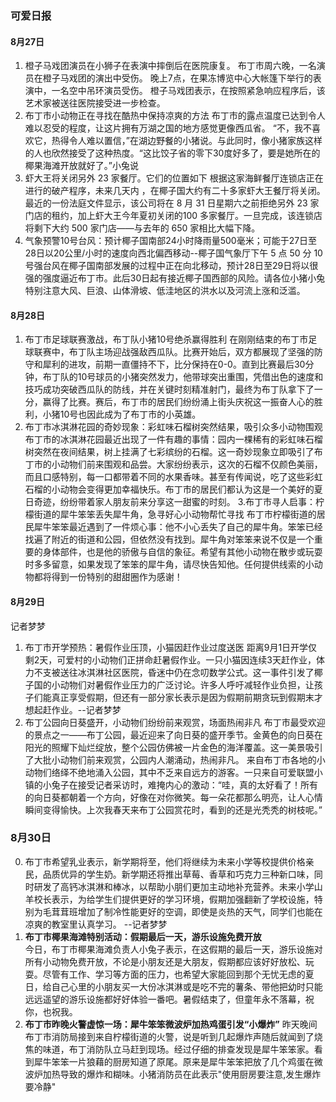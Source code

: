 ### 可爱日报

#### 8月27日
1. 橙子马戏团演员在小狮子在表演中摔倒后在医院康复。
布丁市周六晚，一名演员在橙子马戏团的演出中受伤。
晚上7点，在果冻博览中心大帐篷下举行的表演中，一名空中吊环演员受伤。
橙子马戏团表示，在按照紧急响应程序后，该艺术家被送往医院接受进一步检查。 
2. 布丁市小动物正在寻找在酷热中保持凉爽的方法
布丁市的露点温度已达到令人难以忍受的程度，让这片拥有万湖之国的地方感觉更像西瓜省。
“不，我不喜欢它，热得令人难以置信，”在湖边野餐的小猪说。与此同时，像小猪家族这样的人也欣然接受了这种热度。“这比饺子省的零下30度好多了，要是她所在的椰果海滩开放就好了。”小兔说
3. 虾大王将关闭另外 23 家餐厅。它们的位置如下
根据这家海鲜餐厅连锁店正在进行的破产程序，未来几天内 ，在椰子国大约有二十多家虾大王餐厅将关闭。
最近的一份法庭文件显示，该公司将在 8 月 31 日星期六之前拒绝另外 23 家门店的租约，加上虾大王今年夏初关闭的100 多家餐厅。一旦完成，该连锁店将剩下大约 500 家门店——与去年的 650 家相比大幅下降。
4. 气象预警10号台风：预计椰子国南部24小时降雨量500毫米；可能于27日至28日以20公里/小时的速度向西北偏西移动--椰子国气象厅下午 5 点 50 分
10号强台风在椰子国南部发展的过程中正在向北移动，预计28日至29日将以很强的强度逼近布丁市。此后30日起有接近椰子国西部的风险。请各位小猪小兔特别注意大风、巨浪、山体滑坡、低洼地区的洪水以及河流上涨和泛滥。

#### 8月28日
1. 布丁市足球联赛激战，布丁队小猪10号绝杀赢得胜利
在刚刚结束的布丁市足球联赛中，布丁队主场迎战强敌西瓜队。比赛开始后，双方都展现了坚强的防守和犀利的进攻，前期一直僵持不下，比分保持在0-0。直到比赛最后30分钟，布丁队的10号球员的小猪突然发力，他带球突出重围，凭借出色的速度和技巧成功突破西瓜队的防线，并在关键时刻精准射门，最终为布丁队拿下了一分，赢得了比赛。赛后，布丁市的居民们纷纷涌上街头庆祝这一振奋人心的胜利，小猪10号也因此成为了布丁市的小英雄。
2. 布丁市冰淇淋花园的奇妙现象：彩虹味石榴树突然结果，吸引众多小动物围观
布丁市的冰淇淋花园最近出现了一件有趣的事情：园内一棵稀有的彩虹味石榴树突然在夜间结果，树上挂满了七彩缤纷的石榴。这一奇妙现象立即吸引了布丁市的小动物们前来围观和品尝。大家纷纷表示，这次的石榴不仅颜色美丽，而且口感特别，每一口都带着不同的水果香味。甚至有传闻说，吃了这些彩虹石榴的小动物会变得更加幸福快乐。布丁市的居民们都认为这是一个美好的夏日奇迹，纷纷带着家人朋友前来分享这一甜蜜的时刻。
3.布丁市寻人启事：柠檬街道的犀牛笨笨丢失犀牛角，急寻好心小动物帮忙寻找
布丁市柠檬街道的居民犀牛笨笨最近遇到了一件烦心事：他不小心丢失了自己的犀牛角。笨笨已经找遍了附近的街道和公园，但依然没有找到。犀牛角对笨笨来说不仅是一个重要的身体部件，也是他的骄傲与自信的象征。希望有其他小动物在散步或玩耍时多多留意，如果发现了笨笨的犀牛角，请尽快告知他。任何提供线索的小动物都将得到一份特别的甜甜圈作为感谢！

#### 8月29日
记者梦梦
1. 布丁市开学预热：暑假作业压顶，小猫因赶作业过度送医
距离9月1日开学仅剩2天，可爱村的小动物们正拼命赶暑假作业。一只小猫因连续3天赶作业，体力不支被送往冰淇淋社区医院，昏迷中仍在念叨数学公式。这一事件引发了椰子国的小动物们对暑假作业压力的广泛讨论。许多人呼吁减轻作业负担，让孩子们能真正享受假期，但还有一部分家长表示是因为假期前期贪玩到假期末才想起赶作业。--记者梦梦
2. 布丁公园向日葵盛开，小动物们纷纷前来观赏，场面热闹非凡
布丁市最受欢迎的景点之一——布丁公园，最近迎来了向日葵的盛开季节。金黄色的向日葵在阳光的照耀下灿烂绽放，整个公园仿佛被一片金色的海洋覆盖。这一美景吸引了大批小动物们前来观赏，公园内人潮涌动，热闹非凡。
来自布丁市各地的小动物们络绎不绝地涌入公园，其中不乏来自远方的游客。一只来自可爱联盟小镇的小兔子在接受记者采访时，难掩内心的激动：“哇，真的太好看了！所有的向日葵都朝着一个方向，好像在对你微笑。每一朵花都那么明亮，让人心情瞬间变得愉快。上次我春天来布丁公园赏花时，看到的还是光秃秃的树枝呢。”

### 8月30日
0. 布丁市希望乳业表示，新学期将至，他们将继续为未来小学等校提供价格亲民，品质优异的学生奶。新学期还将推出草莓、香草和巧克力三种新口味，同时研发了高钙冰淇淋和棒冰，以帮助小朋们更加主动地补充营养。未来小学山羊校长表示，为给学生们提供更好的学习环境，假期加强翻新了学校设施，特别为毛茸茸班增加了制冷性能更好的空调，即使是炎热的天气，同学们也能在凉爽的教室里认真学习。 --记者梦梦
1. **布丁市椰果海滩特别活动：假期最后一天，游乐设施免费开放**<br>
今日，布丁市椰果海滩负责人小兔子表示，在这假期的最后一天，游乐设施对所有小动物免费开放，不论是小朋友还是大朋友，假期都应该好好放松、玩耍。尽管有工作、学习等方面的压力，也希望大家能回到那个无忧无虑的夏日，给自己心里的小朋友买一大份冰淇淋或是吃不完的薯条、带他把幼时只能远远遥望的游乐设施都好好体验一番吧。暑假结束了，但童年永不落幕，祝你，也祝我。
2. **布丁市昨晚火警虚惊一场：犀牛笨笨微波炉加热鸡蛋引发“小爆炸”**
昨天晚间布丁市消防局接到来自柠檬街道的火警，说是听到几起爆炸声随后就闻到了烧焦的味道，布丁消防队立马赶到现场。经过仔细的排查发现是犀牛笨笨家。看到犀牛笨笨一片狼藉的厨房知道了原尾。原来是犀牛笨笨把放了几个鸡蛋在微波炉加热导致的爆炸和糊味。小猪消防员在此表示"使用厨房要注意,发生爆炸要冷静"